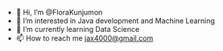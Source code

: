 - 👋 Hi, I’m @FloraKunjumon
- 👀 I’m interested in Java development and Machine Learning
- 🌱 I’m currently learning Data Science
- 📫 How to reach me jax4000@gmail.com

<!---
FloraKunjumon/FloraKunjumon is a ✨ special ✨ repository because its `README.md` (this file) appears on your GitHub profile.
You can click the Preview link to take a look at your changes.
--->
